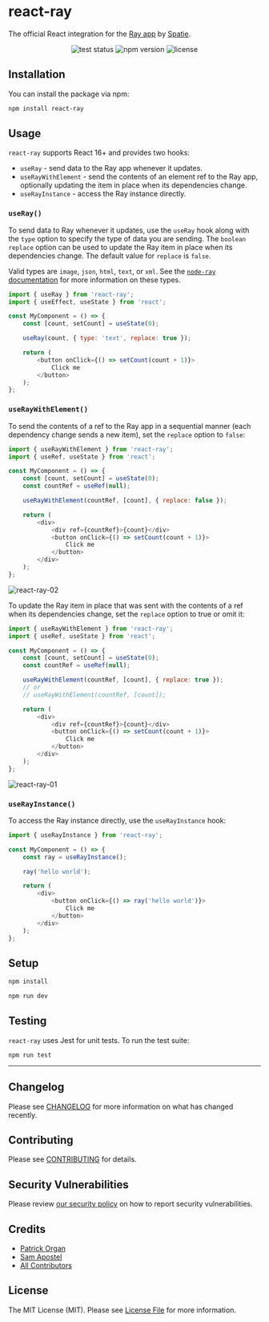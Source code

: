 # react-ray

The official React integration for the [Ray app](https://myray.app) by [Spatie](https://github.com/spatie/ray).

<p align="center">
    <img src="https://img.shields.io/github/actions/workflow/status/permafrost-dev/react-ray/run-tests.yml?branch=main&label=tests&logo=github&style=flat-square" alt="test status">
    <img src="https://shields.io/npm/v/react-ray?style=flat-square&nocache=1" alt="npm version">
    <img src="https://shields.io/github/license/permafrost-dev/react-ray?style=flat-square&nocache=1" alt="license">
</p>

## Installation

You can install the package via npm:

```bash
npm install react-ray
```

## Usage

`react-ray` supports React 16+ and provides two hooks:

- `useRay` - send data to the Ray app whenever it updates.
- `useRayWithElement` - send the contents of an element ref to the Ray app, optionally updating the item in place when its dependencies change.
- `useRayInstance` - access the Ray instance directly.

### `useRay()`

To send data to Ray whenever it updates, use the `useRay` hook along with the `type` option to specify the type of data you are sending.  The `boolean` `replace` option can be used to update the Ray item in place when its dependencies change.  The default value for `replace` is `false`.

Valid types are `image`, `json`, `html`, `text`, or `xml`. See the [`node-ray` documentation](https://github.com/permafrost-dev/node-ray) for more information on these types.

```js
import { useRay } from 'react-ray';
import { useEffect, useState } from 'react';

const MyComponent = () => {
    const [count, setCount] = useState(0);

    useRay(count, { type: 'text', replace: true });

    return (
        <button onClick={() => setCount(count + 1)}>
            Click me
        </button>
    );
};
```

### `useRayWithElement()`

To send the contents of a ref to the Ray app in a sequential manner (each dependency change sends a new item), set the `replace` option to `false`:

```js
import { useRayWithElement } from 'react-ray';
import { useRef, useState } from 'react';

const MyComponent = () => {
    const [count, setCount] = useState(0);
    const countRef = useRef(null);

    useRayWithElement(countRef, [count], { replace: false });

    return (
        <div>
            <div ref={countRef}>{count}</div>
            <button onClick={() => setCount(count + 1)}>
                Click me
            </button>
        </div>
    );
};
```

![react-ray-02](https://user-images.githubusercontent.com/5508707/224473711-e1a59701-35a7-4c75-80c5-e69eb13cbf35.gif)

To update the Ray item in place that was sent with the contents of a ref when its dependencies change, set the `replace` option to true or omit it:

```js
import { useRayWithElement } from 'react-ray';
import { useRef, useState } from 'react';

const MyComponent = () => {
    const [count, setCount] = useState(0);
    const countRef = useRef(null);

    useRayWithElement(countRef, [count], { replace: true });
    // or
    // useRayWithElement(countRef, [count]);

    return (
        <div>
            <div ref={countRef}>{count}</div>
            <button onClick={() => setCount(count + 1)}>
                Click me
            </button>
        </div>
    );
};
```

![react-ray-01](https://user-images.githubusercontent.com/5508707/224473546-c695914e-3919-466f-bf05-f760dac36c0f.gif)


### `useRayInstance()`

To access the Ray instance directly, use the `useRayInstance` hook:

```js
import { useRayInstance } from 'react-ray';

const MyComponent = () => {
    const ray = useRayInstance();

    ray('hello world');

    return (
        <div>
            <button onClick={() => ray('hello world')}>
                Click me
            </button>
        </div>
    );
};
```

## Setup

```bash
npm install

npm run dev
```

## Testing

`react-ray` uses Jest for unit tests.  To run the test suite:

`npm run test`

---

## Changelog

Please see [CHANGELOG](CHANGELOG.md) for more information on what has changed recently.

## Contributing

Please see [CONTRIBUTING](.github/CONTRIBUTING.md) for details.

## Security Vulnerabilities

Please review [our security policy](../../security/policy) on how to report security vulnerabilities.

## Credits

- [Patrick Organ](https://github.com/patinthehat)
- [Sam Apostel](https://github.com/sam-apostel)
- [All Contributors](../../contributors)

## License

The MIT License (MIT). Please see [License File](LICENSE) for more information.
